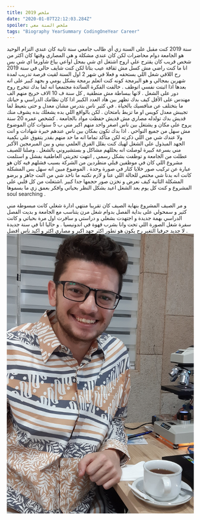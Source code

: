 ```yaml
---
title: ملخص 2019 
date: "2020-01-07T22:12:03.284Z"
spoiler: ملخص السنة معي
tags: "Biography YearSummary CodingOneYear Career"
---
```

سنة 2019 كنت مقبل على السنة زي أي طالب جامعي سنة ثانية كان عندي التزام الوحيد هو الجامعة دوام محاضرات لكن كان عندي مشكلة و هي المصاري وقتها كان اكثر من شخص قريب كان يقترح علي اروح اشتغل اي شي بمحل اواعي بياع شاورما اي شي بس انا ما كنت راضي مش كسل مش ثقافة عيب بتاتا لكن كنت شايف حالي في سنة 2019 رح اللاقي شغل اللي بستحقه و فعلا في شهر 2 اول السنة لقيت فرصة تدريب لمدة شهرين بمجالي و هو البرمجة كونه كنت اتعلم برمجة بشكل يومي و بجهد كبير على انه بعدها اذا اثبتت نفسي اتوظف . خالفت الفكرة السائدة مجتمعيا انه لما بدك تتخرج روح دور على الشغل . لانها ببساطة مش منطقية , كل سنة ف 10 الاف خريج منهم الف مهندس على الأقل كيف بدك تظهر بين هاد العدد الكبير اذا كان نظامك الدراسي و حياتك ما بتختلف عن منافسيك بالحياة . في كثير ناس بتدرس مشان معدل و حتى بتعيط لما تجيبش معدل كويس او ما تزبط بامتحان . لكن بالواقع اللي بده يشغلك بده يشوف منك قديش بدك تولدله مصاري مش قديش حفظت مواد بالجامعة . كشخص عمره 20 سنة يروح على مكان و يشتغل بين ناس اصغر واحد منهم اكبر مني ب 5 سنوات كان الموضوع مش سهل من جميع النواحي . اذا بدك تكون بمكان بين ناس عندهم خبرة شهادات و انت ولا عندك شي من اللي ذكرته لكن متأكد تماما انه ما حد منهم بقدر يتفوق علي بكمية الجهد المبذول على الشغل لهيك كنت بقلل الفرق العلمي بيني و بين المبرمجين الأكبر مني بسرعة كبيرة لوصلت انه بحللهم مشاكل و بستشيروني بالشغل . وصلنا للصيف عطلت من الجامعة و توظفت بشكل رسمي , انتهت تجربتي العاطفية بفشل و استلمت مشروع اللي كان في موظفين قبلي منطردين من الشركة بسبب فشلهم فيه كان هو عبارة عن تركيب صور خلايا كثار في صورة وحدة . الموضوع مبين انه سهل بس المشكلة كانت انه بدنا شي مختص للحالة اللي عنا و لازم نكتبه ما ناخد شي من النت جاهز و برضو المشكلة الثانية كيف نعرض و نخزن صور حجمها جدا كبير .اشتغلت من كل قلبي على المشروع و كنت كل يوم بعد الشغل اعيد بشكل النظر بحياتي وافكر بعمق زي ما بسموها soul searching .

و مر الصيف المشروع بنهاية الصيف كان تقريبا منتهي ادارة شغلي كانت مبسوطة مني كثير و سمحولي على بداية الفصل بدوام شغل مرن يتناسب مع الجامعة و بديت الفصل الدراسي بهمة جديدة و اجتهدت بشغلي و دراستي و سافرت اول مرة بحياتي و كانت سفرة شغل الصورة اللي تحت وانا بشرب قهوة في اندونيسيا . و حاليا انا في سنة جديدة لا جديد حرفيا التغير رح يكون هو تطور اكثر جهد اكبر و مصاري اكثر و اكيد ناس افضل .
![Me wearing indonesian batik](./2019.jpg)
